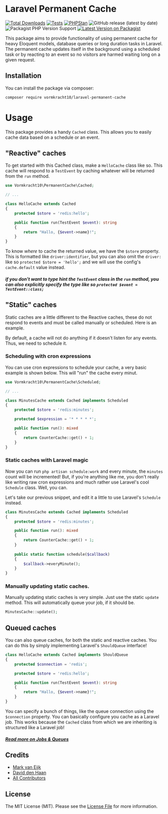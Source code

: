 # Laravel Permanent Cache

[![Total Downloads](https://img.shields.io/packagist/dt/vormkracht10/laravel-permanent-cache.svg?style=flat-square)](https://packagist.org/packages/vormkracht10/laravel-permanent-cache)
[![Tests](https://github.com/vormkracht10/laravel-permanent-cache/actions/workflows/run-tests.yml/badge.svg?branch=main)](https://github.com/vormkracht10/laravel-permanent-cache/actions/workflows/run-tests.yml)
[![PHPStan](https://github.com/vormkracht10/laravel-permanent-cache/actions/workflows/phpstan.yml/badge.svg?branch=main)](https://github.com/vormkracht10/laravel-permanent-cache/actions/workflows/phpstan.yml)
![GitHub release (latest by date)](https://img.shields.io/github/v/release/vormkracht10/laravel-permanent-cache)
![Packagist PHP Version Support](https://img.shields.io/packagist/php-v/vormkracht10/laravel-permanent-cache)
[![Latest Version on Packagist](https://img.shields.io/packagist/v/vormkracht10/laravel-permanent-cache.svg?style=flat-square)](https://packagist.org/packages/vormkracht10/laravel-permanent-cache)

This package aims to provide functionality of using permanent cache for heavy Eloquent models,
database queries or long duration tasks in Laravel. The permanent cache updates itself
in the background using a scheduled task or by reacting to an event
so no visitors are harmed waiting long on a given request.

## Installation

You can install the package via composer:

```bash
composer require vormkracht10/laravel-permanent-cache
```

# Usage

This package provides a handy `Cached` class. This allows you
to easily cache data based on a schedule or an event.

## "Reactive" caches

To get started with this Cached class, make a `HelloCache` class like so.
This cache will respond to a `TestEvent` by caching whatever will
be returned from the `run` method. 

```php
use Vormkracht10\PermanentCache\Cached;

// ...

class HelloCache extends Cached
{
    protected $store = 'redis:hello';

    public function run(TestEvent $event): string
    {
        return "Hallo, {$event->name}!";
    }
}
```

To know *where* to cache the returned value, we have the `$store` property.
This is formatted like `driver:identifier`, but you can also omit the `driver:` 
like so `protected $store = 'hello';` and we will use the config's `cache.default` value instead.

##### if you don't want to type hint the `TestEvent` class in the `run` method, you can also explicitly specify the type like so `protected $event = TestEvent::class;`

## "Static" caches

Static caches are a little different to the Reactive caches, these do not respond to events
and must be called manually or scheduled. Here is an example.

By default, a cache will not do anything if it doesn't listen for any events.
Thus, we need to schedule it.

### Scheduling with cron expressions

You can use cron expressions to schedule your cache, a very basic example is shown below.
This will "run" the cache every minut. 

```php
use Vormkracht10\PermanentCache\Scheduled;

// ...

class MinutesCache extends Cached implements Scheduled
{
    protected $store = 'redis:minutes';

    protected $expression = '* * * * *';

    public function run(): mixed
    {
        return CounterCache::get() + 1;
    }
}
```

### Static caches with Laravel magic

Now you can run `php artisan schedule:work` and every minute, the `minutes` count will be incremented!
But, if you're anything like me, you don't really like writing raw cron expressions
and much rather use Laravel's cool `Schedule` class. Well, you can.

Let's take our previous snippet, and edit it a little to use Laravel's `Schedule` instead.

```php
class MinutesCache extends Cached implements Scheduled
{
    protected $store = 'redis:minutes';

    public function run(): mixed
    {
        return CounterCache::get() + 1;
    }
    
    public static function schedule($callback)
    {
        $callback->everyMinute();
    }
}
```

### Manually updating static caches.

Manually updating static caches is very simple. Just use the static `update` method.
This will automatically queue your job, if it should be.

```php
MinutesCache::update();
```

## Queued caches

You can also queue caches, for both the static and reactive caches.
You can do this by simply implementing Laravel's `ShouldQueue` interface!

```php
class HelloCache extends Cached implements ShouldQueue
{
    protected $connection = 'redis';

    protected $store = 'redis:hello';

    public function run(TestEvent $event): string
    {
        return "Hallo, {$event->name}!";
    }
}
```

You can specify a bunch of things, like the queue connection using the `$connection` property.
You can basically configure you cache as a Laravel job. This works because the `Cached` class from which 
we are inheriting is structured like a Laravel job!

##### [Read more on Jobs & Queues](https://laravel.com/docs/queues)

## Credits

-   [Mark van Eijk](https://github.com/vormkracht10)
-   [David den Haan](https://github.com/daviddenhaan)
-   [All Contributors](../../contributors)

## License

The MIT License (MIT). Please see the [License File](LICENSE.md) for more information.
